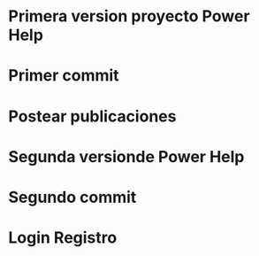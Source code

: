 # Primera version proyecto Power Help
# Primer commit
# Postear publicaciones
# Segunda versionde Power Help
# Segundo commit
# Login Registro